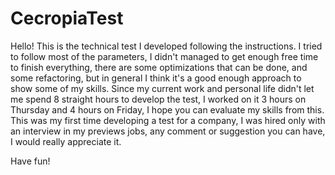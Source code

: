 # CecropiaTest

Hello!
This is the technical test I developed following the instructions.
I tried to follow most of the parameters, I didn't managed to get enough free time to finish everything, there are some optimizations that can be done, and some refactoring, but in general I think it's a good enough approach to show some of my skills.
Since my current work and personal life didn't let me spend 8 straight hours to develop the test, I worked on it 3 hours on Thursday and 4 hours on Friday, I hope you can evaluate my skills from this.
This was my first time developing a test for a company, I was hired only with an interview in my previews jobs, any comment or suggestion you can have, I would really appreciate it.

Have fun!

